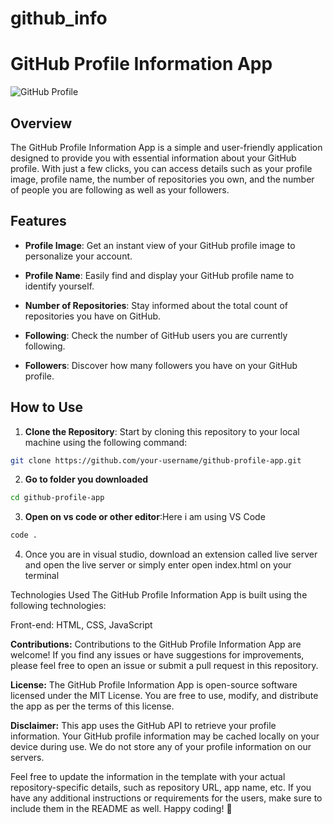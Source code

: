 # github_info
# GitHub Profile Information App

![GitHub Profile](https://avatars.githubusercontent.com/u/108704161?v=4)

## Overview

The GitHub Profile Information App is a simple and user-friendly application designed to provide you with essential information about your GitHub profile. With just a few clicks, you can access details such as your profile image, profile name, the number of repositories you own, and the number of people you are following as well as your followers.

## Features

- **Profile Image**: Get an instant view of your GitHub profile image to personalize your account.

- **Profile Name**: Easily find and display your GitHub profile name to identify yourself.

- **Number of Repositories**: Stay informed about the total count of repositories you have on GitHub.

- **Following**: Check the number of GitHub users you are currently following.

- **Followers**: Discover how many followers you have on your GitHub profile.

## How to Use

1. **Clone the Repository**: Start by cloning this repository to your local machine using the following command:

```bash
git clone https://github.com/your-username/github-profile-app.git
```
2. **Go to folder you downloaded**
   
```bash
cd github-profile-app
```

3. **Open on vs code or other editor**:Here i am using VS Code
```bash
code .
```

4. Once you are in visual studio, download an extension called live server and open the live server or simply enter open index.html on your terminal

Technologies Used
The GitHub Profile Information App is built using the following technologies:

Front-end: HTML, CSS, JavaScript


**Contributions:**
Contributions to the GitHub Profile Information App are welcome! If you find any issues or have suggestions for improvements, please feel free to open an issue or submit a pull request in this repository.


**License:**
The GitHub Profile Information App is open-source software licensed under the MIT License. You are free to use, modify, and distribute the app as per the terms of this license.

**Disclaimer:**
This app uses the GitHub API to retrieve your profile information. Your GitHub profile information may be cached locally on your device during use. We do not store any of your profile information on our servers.

Feel free to update the information in the template with your actual repository-specific details, such as repository URL, app name, etc. If you have any additional instructions or requirements for the users, make sure to include them in the README as well. Happy coding! 🚀
